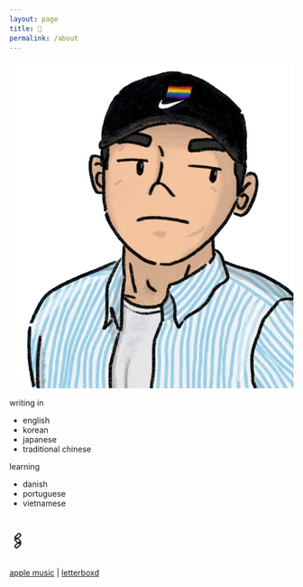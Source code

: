 ```yaml
---
layout: page
title: 🤙
permalink: /about
---
```


![](assets/images/profile.png)

writing in
- english
- korean
- japanese
- traditional chinese

learning
- danish
- portuguese
- vietnamese

# 🖇️

[apple music](https://music.apple.com/profile/getmyitunesback) | [letterboxd](https://letterboxd.com/joxd/)